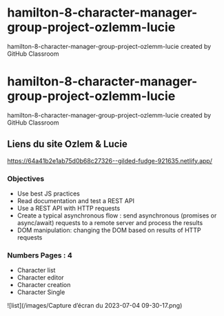 # hamilton-8-character-manager-group-project-ozlemm-lucie
hamilton-8-character-manager-group-project-ozlemm-lucie created by GitHub Classroom

# hamilton-8-character-manager-group-project-ozlemm-lucie
hamilton-8-character-manager-group-project-ozlemm-lucie created by GitHub Classroom

## Liens du site Ozlem & Lucie 
https://64a41b2e1ab75d0b68c27326--gilded-fudge-921635.netlify.app/

### Objectives
- Use best JS practices
- Read documentation and test a REST API
- Use a REST API with HTTP requests
- Create a typical asynchronous flow : send asynchronous (promises or async/await) requests to a remote server and process the results
- DOM manipulation: changing the DOM based on results of HTTP requests

### Numbers Pages : 4
- Character list
- Character editor
- Character creation
- Character Single

![list](/images/Capture d’écran du 2023-07-04 09-30-17.png)
